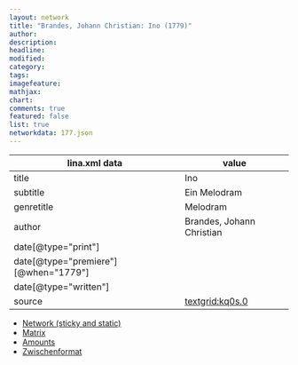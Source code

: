 ```yaml
---
layout: network
title: "Brandes, Johann Christian: Ino (1779)"
author:
description:
headline:
modified:
category:
tags:
imagefeature: 
mathjax: 
chart: 
comments: true
featured: false
list: true
networkdata: 177.json
---
```

lina.xml data  | value
------------- | -------------
title|Ino
subtitle|Ein Melodram
genretitle|Melodram
author|Brandes, Johann Christian
date[@type="print"]|
date[@type="premiere"][@when="1779"]|
date[@type="written"]|
source|[textgrid:kq0s.0](https://textgridlab.org/1.0/tgcrud-public/rest/textgrid:kq0s.0/data)



* [Network (sticky and static)](/network177)
* [Matrix](/matrix177)
* [Amounts](/amounts177)
* [Zwischenformat](/lina177 )
